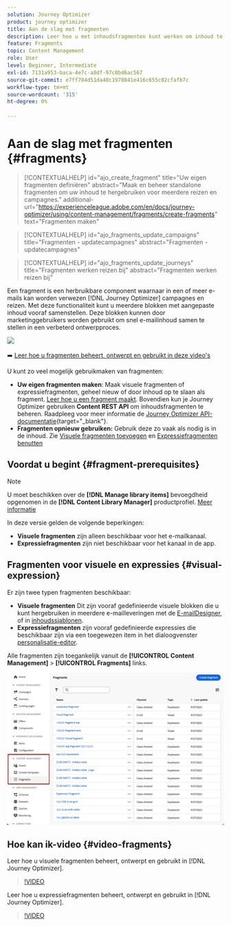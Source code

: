 ```yaml
---
solution: Journey Optimizer
product: journey optimizer
title: Aan de slag met fragmenten
description: Leer hoe u met inhoudsfragmenten kunt werken om inhoud te hergebruiken in Journey Optimizer-campagnes en -reizen
feature: Fragments
topic: Content Management
role: User
level: Beginner, Intermediate
exl-id: 7131a953-baca-4e7c-a8df-97c0bd6ac567
source-git-commit: e7ff784d51da48c1970841e416c655c02cfafb7c
workflow-type: tm+mt
source-wordcount: '315'
ht-degree: 0%

---
```


# Aan de slag met fragmenten {#fragments}

>[!CONTEXTUALHELP]
>id="ajo_create_fragment"
>title="Uw eigen fragmenten definiëren"
>abstract="Maak en beheer standalone fragmenten om uw inhoud te hergebruiken voor meerdere reizen en campagnes."
>additional-url="https://experienceleague.adobe.com/en/docs/journey-optimizer/using/content-management/fragments/create-fragments" text="Fragmenten maken"

>[!CONTEXTUALHELP]
>id="ajo_fragments_update_campaigns"
>title="Fragmenten - updatecampagnes"
>abstract="Fragmenten - updatecampagnes"

>[!CONTEXTUALHELP]
>id="ajo_fragments_update_journeys"
>title="Fragmenten werken reizen bij"
>abstract="Fragmenten werken reizen bij"

Een fragment is een herbruikbare component waarnaar in een of meer e-mails kan worden verwezen [!DNL Journey Optimizer] campagnes en reizen. Met deze functionaliteit kunt u meerdere blokken met aangepaste inhoud vooraf samenstellen. Deze blokken kunnen door marketinggebruikers worden gebruikt om snel e-mailinhoud samen te stellen in een verbeterd ontwerpproces.

![](../rn/assets/do-not-localize/fragments.gif)

➡️ [Leer hoe u fragmenten beheert, ontwerpt en gebruikt in deze video&#39;s](#video-fragments)

U kunt zo veel mogelijk gebruikmaken van fragmenten:

* **Uw eigen fragmenten maken**: Maak visuele fragmenten of expressiefragmenten, geheel nieuw of door inhoud op te slaan als fragment. [Leer hoe u een fragment maakt](#create-fragments). Bovendien kun je Journey Optimizer gebruiken **Content REST API** om inhoudsfragmenten te beheren. Raadpleeg voor meer informatie de [Journey Optimizer API-documentatie](https://developer.adobe.com/journey-optimizer-apis/references/content/){target="_blank"}.
* **Fragmenten opnieuw gebruiken:** Gebruik deze zo vaak als nodig is in de inhoud. Zie [Visuele fragmenten toevoegen](../email/use-visual-fragments.md) en [Expressiefragmenten benutten](../personalization/use-expression-fragments.md)

## Voordat u begint {#fragment-prerequisites}

>[!NOTE]
>
>U moet beschikken over de **[!DNL Manage library items]** bevoegdheid opgenomen in de **[!DNL Content Library Manager]** productprofiel. [Meer informatie](../administration/ootb-product-profiles.md#content-library-manager)

In deze versie gelden de volgende beperkingen:

* **Visuele fragmenten** zijn alleen beschikbaar voor het e-mailkanaal.
* **Expressiefragmenten** zijn niet beschikbaar voor het kanaal in de app.

## Fragmenten voor visuele en expressies {#visual-expression}

Er zijn twee typen fragmenten beschikbaar:

* **Visuele fragmenten** Dit zijn vooraf gedefinieerde visuele blokken die u kunt hergebruiken in meerdere e-mailleveringen met de [E-mailDesigner](../email/get-started-email-design.md), of in [inhoudssjablonen](../email/use-email-templates.md).
* **Expressiefragmenten** zijn vooraf gedefinieerde expressies die beschikbaar zijn via een toegewezen item in het dialoogvenster [personalisatie-editor](../personalization/personalization-build-expressions.md).


Alle fragmenten zijn toegankelijk vanuit de **[!UICONTROL Content Management]** > **[!UICONTROL Fragments]**  links.

![](assets/fragment-list.png)

## Hoe kan ik-video {#video-fragments}

Leer hoe u visuele fragmenten beheert, ontwerpt en gebruikt in [!DNL Journey Optimizer].

>[!VIDEO](https://video.tv.adobe.com/v/3419932/?quality=12)

Leer hoe u expressiefragmenten beheert, ontwerpt en gebruikt in [!DNL Journey Optimizer].

>[!VIDEO](https://video.tv.adobe.com/v/3424587/?quality=12)
